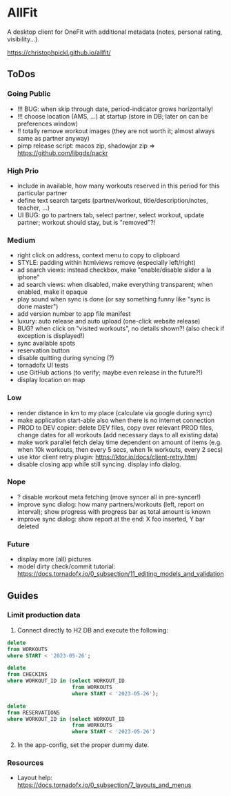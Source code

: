 # AllFit

A desktop client for OneFit with additional metadata (notes, personal rating, visibility...).

https://christophpickl.github.io/allfit/

## ToDos

### Going Public

* !!! BUG: when skip through date, period-indicator grows horizontally!
* !!! choose location (AMS, ...) at startup (store in DB; later on can be preferences window)
* !! totally remove workout images (they are not worth it; almost always same as partner anyway)
* pimp release script: macos zip, shadowjar zip => https://github.com/libgdx/packr

### High Prio

* include in available, how many workouts reserved in this period for this particular partner
* define text search targets (partner/workout, title/description/notes, teacher, ...)
* UI BUG: go to partners tab, select partner, select workout, update partner; workout should stay, but is "removed"?!

### Medium

* right click on address, context menu to copy to clipboard
* STYLE: padding within htmlviews remove (especially left/right)
* ad search views: instead checkbox, make "enable/disable slider a la iphone"
* ad search views: when disabled, make everything transparent; when enabled, make it opaque
* play sound when sync is done (or say something funny like "sync is done master")
* add version number to app file manifest
* luxury: auto release and auto upload (one-click website release)
* BUG? when click on "visited workouts", no details shown?! (also check if exception is displayed!)
* sync available spots
* reservation button
* disable quitting during syncing (?)
* tornadofx UI tests
* use GitHub actions (to verify; maybe even release in the future?!)
* display location on map

### Low

* render distance in km to my place (calculate via google during sync)
* make application start-able also when there is no internet connection
* PROD to DEV copier: delete DEV files, copy over relevant PROD files, change dates for all workouts (add necessary days to all existing data)
* make work parallel fetch delay time dependent on amount of items (e.g. when 10k workouts, then every 5 secs, when 1k workouts, every 2 secs)
* use ktor client retry plugin: https://ktor.io/docs/client-retry.html
* disable closing app while still syncing. display info dialog.

### Nope

* ? disable workout meta fetching (move syncer all in pre-syncer!)
* improve sync dialog: how many partners/workouts (left, report on interval); show progress with progress bar as total amount is known
* improve sync dialog: show report at the end: X foo inserted, Y bar deleted

### Future

* display more (all) pictures
* model dirty check/commit tutorial: https://docs.tornadofx.io/0_subsection/11_editing_models_and_validation

## Guides

### Limit production data

1. Connect directly to H2 DB and execute the following:

```sql
delete
from WORKOUTS
where START < '2023-05-26';

delete
from CHECKINS
where WORKOUT_ID in (select WORKOUT_ID
                     from WORKOUTS
                     where START < '2023-05-26');

delete
from RESERVATIONS
where WORKOUT_ID in (select WORKOUT_ID
                     from WORKOUTS
                     where START < '2023-05-26')
```

2. In the app-config, set the proper dummy date.

### Resources

* Layout help: https://docs.tornadofx.io/0_subsection/7_layouts_and_menus